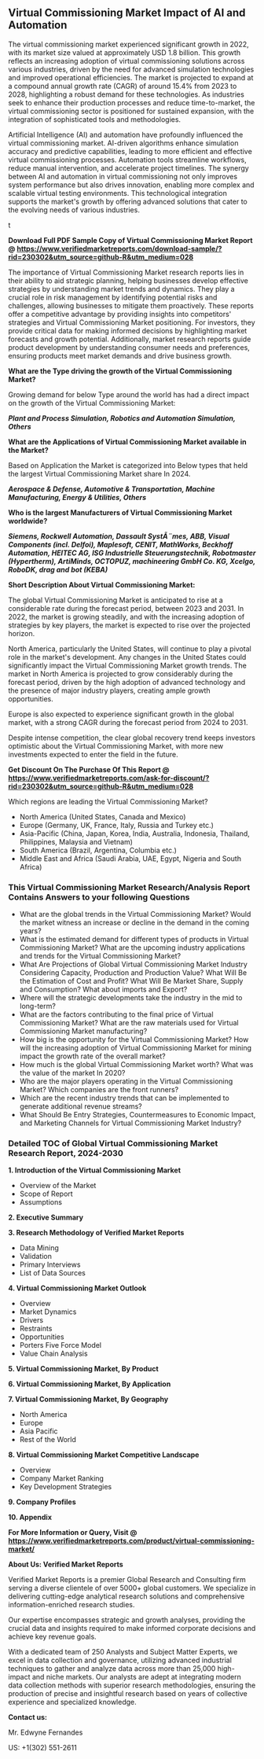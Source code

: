 <h2>Virtual Commissioning Market Impact of AI and Automation</h2><p>The virtual commissioning market experienced significant growth in 2022, with its market size valued at approximately USD 1.8 billion. This growth reflects an increasing adoption of virtual commissioning solutions across various industries, driven by the need for advanced simulation technologies and improved operational efficiencies. The market is projected to expand at a compound annual growth rate (CAGR) of around 15.4% from 2023 to 2028, highlighting a robust demand for these technologies. As industries seek to enhance their production processes and reduce time-to-market, the virtual commissioning sector is positioned for sustained expansion, with the integration of sophisticated tools and methodologies.</p><p>Artificial Intelligence (AI) and automation have profoundly influenced the virtual commissioning market. AI-driven algorithms enhance simulation accuracy and predictive capabilities, leading to more efficient and effective virtual commissioning processes. Automation tools streamline workflows, reduce manual intervention, and accelerate project timelines. The synergy between AI and automation in virtual commissioning not only improves system performance but also drives innovation, enabling more complex and scalable virtual testing environments. This technological integration supports the market's growth by offering advanced solutions that cater to the evolving needs of various industries.</p>t</p><p id="" class=""><strong>Download Full PDF Sample Copy of Virtual Commissioning Market Report @ <a href="https://www.verifiedmarketreports.com/download-sample/?rid=230302&utm_source=github-R&utm_medium=028" target="_blank">https://www.verifiedmarketreports.com/download-sample/?rid=230302&utm_source=github-R&utm_medium=028</a></strong></p><p>The importance of&nbsp;Virtual Commissioning Market research reports lies in their ability to aid strategic planning, helping businesses develop effective strategies by understanding market trends and dynamics. They play a crucial role in risk management by identifying potential risks and challenges, allowing businesses to mitigate them proactively. These reports offer a competitive advantage by providing insights into competitors' strategies and Virtual Commissioning Market positioning. For investors, they provide critical data for making informed decisions by highlighting market forecasts and growth potential. Additionally, market research reports guide product development by understanding consumer needs and preferences, ensuring products meet market demands and drive business growth.</p><p><strong>What are the&nbsp;Type driving the growth of the Virtual Commissioning Market?</strong></p><p id="" class="">Growing demand for below Type around the world has had a direct impact on the growth of the Virtual Commissioning Market:</p><em><strong>Plant and Process Simulation, Robotics and Automation Simulation, Others</strong></em></p><strong>What are the&nbsp;Applications&nbsp;of Virtual Commissioning Market available in the Market?</strong></p><p id="" class="">Based on Application the Market is categorized into Below types that held the largest Virtual Commissioning Market share In 2024.</p><em><strong>Aerospace & Defense, Automotive & Transportation, Machine Manufacturing, Energy & Utilities, Others</strong></em></p><strong>Who is the largest Manufacturers of Virtual Commissioning Market worldwide?</strong></p><p><em><strong>Siemens, Rockwell Automation, Dassault SystÃ¨mes, ABB, Visual Components (incl. Delfoi), Maplesoft, CENIT, MathWorks, Beckhoff Automation, HEITEC AG, ISG Industrielle Steuerungstechnik, Robotmaster (Hypertherm), ArtiMinds, OCTOPUZ, machineering GmbH Co. KG, Xcelgo, RoboDK, drag and bot (KEBA)</strong></em></p><p id="" class=""><strong>Short Description About Virtual Commissioning Market:</strong></p><p>The global Virtual Commissioning Market is anticipated to rise at a considerable rate during the forecast period, between 2023 and 2031. In 2022, the market is growing steadily, and with the increasing adoption of strategies by key players, the market is expected to rise over the projected horizon.</p><p>North America, particularly the United States, will continue to play a pivotal role in the market's development. Any changes in the United States could significantly impact the Virtual Commissioning Market growth trends. The market in North America is projected to grow considerably during the forecast period, driven by the high adoption of advanced technology and the presence of major industry players, creating ample growth opportunities.</p><p>Europe is also expected to experience significant growth in the global market, with a strong CAGR during the forecast period from 2024 to 2031.</p><p>Despite intense competition, the clear global recovery trend keeps investors optimistic about the Virtual Commissioning Market, with more new investments expected to enter the field in the future.</p><p id="" class=""><strong>Get Discount On The Purchase Of This Report @ <a href="https://www.verifiedmarketreports.com/ask-for-discount/?rid=230302&utm_source=github-R&utm_medium=028" target="_blank">https://www.verifiedmarketreports.com/ask-for-discount/?rid=230302&utm_source=github-R&utm_medium=028</a></strong></p>Which regions are leading the Virtual Commissioning Market?</p><ul><li>North America (United States, Canada and Mexico)</li><li>Europe (Germany, UK, France, Italy, Russia and Turkey etc.)</li><li>Asia-Pacific (China, Japan, Korea, India, Australia, Indonesia, Thailand, Philippines, Malaysia and Vietnam)</li><li>South America (Brazil, Argentina, Columbia etc.)</li><li>Middle East and Africa (Saudi Arabia, UAE, Egypt, Nigeria and South Africa)</li></ul><h3 id="" class="">This Virtual Commissioning Market Research/Analysis Report Contains Answers to your following Questions</h3><ul><li>What are the global trends in the Virtual Commissioning Market? Would the market witness an increase or decline in the demand in the coming years?</li><li>What is the estimated demand for different types of products in Virtual Commissioning Market? What are the upcoming industry applications and trends for the Virtual Commissioning Market?</li><li>What Are Projections of Global Virtual Commissioning Market Industry Considering Capacity, Production and Production Value? What Will Be the Estimation of Cost and Profit? What Will Be Market Share, Supply and Consumption? What about imports and Export?</li><li>Where will the strategic developments take the industry in the mid to long-term?</li><li>What are the factors contributing to the final price of Virtual Commissioning Market? What are the raw materials used for Virtual Commissioning Market manufacturing?</li><li>How big is the opportunity for the Virtual Commissioning Market? How will the increasing adoption of Virtual Commissioning Market for mining impact the growth rate of the overall market?</li><li>How much is the global Virtual Commissioning Market worth? What was the value of the market In 2020?</li><li>Who are the major players operating in the Virtual Commissioning Market? Which companies are the front runners?</li><li>Which are the recent industry trends that can be implemented to generate additional revenue streams?</li><li>What Should Be Entry Strategies, Countermeasures to Economic Impact, and Marketing Channels for Virtual Commissioning Market Industry?</li></ul><h3 id="" class="">Detailed TOC of Global Virtual Commissioning Market Research Report, 2024-2030</h3><p id="" class=""><strong>1. Introduction of the Virtual Commissioning Market</strong></p><ul><li>Overview of the Market</li><li>Scope of Report</li><li>Assumptions</li></ul><p id="" class=""><strong>2. Executive Summary</strong></p><p id="" class=""><strong>3. Research Methodology of Verified Market Reports</strong></p><ul><li>Data Mining</li><li>Validation</li><li>Primary Interviews</li><li>List of Data Sources</li></ul><p id="" class=""><strong>4. Virtual Commissioning Market Outlook</strong></p><ul><li>Overview</li><li>Market Dynamics</li><li>Drivers</li><li>Restraints</li><li>Opportunities</li><li>Porters Five Force Model</li><li>Value Chain Analysis</li></ul><p id="" class=""><strong>5. Virtual Commissioning Market, By Product</strong></p><p id="" class=""><strong>6. Virtual Commissioning Market, By Application</strong></p><p id="" class=""><strong>7. Virtual Commissioning Market, By Geography</strong></p><ul><li>North America</li><li>Europe</li><li>Asia Pacific</li><li>Rest of the World</li></ul><p id="" class=""><strong>8. Virtual Commissioning Market Competitive Landscape</strong></p><ul><li>Overview</li><li>Company Market Ranking</li><li>Key Development Strategies</li></ul><p id="" class=""><strong>9. Company Profiles</strong></p><p id="" class=""><strong>10. Appendix</strong></p><p id="" class=""><strong>For More Information or Query, Visit @ <a href="https://www.verifiedmarketreports.com/product/virtual-commissioning-market/" target="_blank">https://www.verifiedmarketreports.com/product/virtual-commissioning-market/</a></strong></p><p id="" class=""><strong>About Us: Verified Market Reports</strong></p><p id="" class="">Verified Market Reports is a premier Global Research and Consulting firm serving a diverse clientele of over 5000+ global customers. We specialize in delivering cutting-edge analytical research solutions and comprehensive information-enriched research studies.</p><p id="" class="">Our expertise encompasses strategic and growth analyses, providing the crucial data and insights required to make informed corporate decisions and achieve key revenue goals.</p><p id="" class="">With a dedicated team of 250 Analysts and Subject Matter Experts, we excel in data collection and governance, utilizing advanced industrial techniques to gather and analyze data across more than 25,000 high-impact and niche markets. Our analysts are adept at integrating modern data collection methods with superior research methodologies, ensuring the production of precise and insightful research based on years of collective experience and specialized knowledge.</p><p id="" class=""><strong>Contact us:</strong></p><p id="" class="">Mr. Edwyne Fernandes</p><p id="" class="">US: +1(302) 551-2611</p>